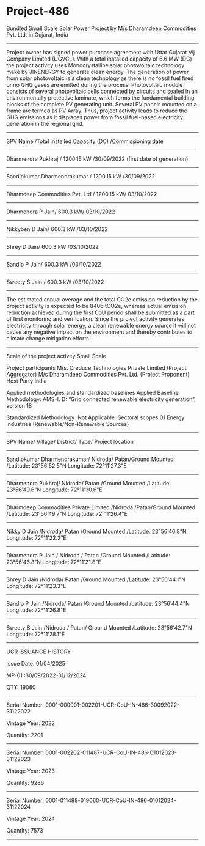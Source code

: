 # Project-486
Bundled Small Scale Solar Power Project by M/s Dharamdeep Commodities Pvt. Ltd. in Gujarat, India
__________
Project owner has signed power purchase agreement with Uttar Gujarat Vij Company Limited (UGVCL). With a total installed capacity of 6.6 MW (DC) the project
activity uses Monocrystalline solar photovoltaic technology make by JINENERGY to generate clean
energy. The generation of power from solar photovoltaic is a clean technology as there is no fossil fuel
fired or no GHG gases are emitted during the process. Photovoltaic module consists of several
photovoltaic cells connected by circuits and sealed in an environmentally protective laminate, which
forms the fundamental building blocks of the complete PV generating unit. Several PV panels mounted
on a frame are termed as PV Array. Thus, project activity leads to reduce the GHG emissions as it
displaces power from fossil fuel-based electricity generation in the regional grid. 
____________
SPV Name /Total installed Capacity (DC) /Commissioning date
________________
Dharmendra Pukhraj / 1200.15 kW /30/09/2022 (first date of generation)
________
Sandipkumar Dharmendrakumar / 1200.15 kW /30/09/2022
__________
Dharmdeep Commodities Pvt. Ltd./ 1200.15 kW/ 03/10/2022
_________
Dharmendra P Jain/ 600.3 kW/ 03/10/2022
________
Nikkyben D Jain/  600.3 kW /03/10/2022
_________
Shrey D Jain/ 600.3 kW /03/10/2022
_________
Sandip P Jain/ 600.3 kW /03/10/2022
__________
Sweety S Jain / 600.3 kW /03/10/2022
__________
The estimated annual average and the total CO2e emission reduction by the project activity is expected
to be 8406 tCO2e, whereas actual emission reduction achieved during the first CoU period shall be
submitted as a part of first monitoring and verification.
Since the project activity generates electricity through solar energy, a clean renewable energy source
it will not cause any negative impact on the environment and thereby contributes to climate change
mitigation efforts.
__________________

Scale of the project activity Small Scale

Project participants M/s. Creduce Technologies Private Limited (Project
Aggregator)
M/s Dharamdeep Commodities Pvt. Ltd. (Project Proponent)
Host Party India

Applied methodologies and
standardized baselines
Applied Baseline Methodology:
AMS-I. D: “Grid connected renewable electricity
generation”, version 18

Standardized Methodology: Not Applicable.
Sectoral scopes 01 Energy industries
(Renewable/Non-Renewable Sources)
________________________

SPV Name/ Village/ District/ Type/ Project location
_________________
Sandipkumar Dharmendrakumar/ Nidroda/ Patan/Ground Mounted /Latitude: 23°56'52.5"N Longitude: 72°11'27.3"E
_______________
Dharmendra Pukhraj/ Nidroda/ Patan /Ground Mounted /Latitude: 23°56'49.6"N Longitude: 72°11'30.6"E
_________________
Dharmdeep Commodities Private Limited /Nidroda /Patan/Ground Mounted /Latitude: 23°56'49.7"N Longitude: 72°11'26.4"E
_________
Nikky D Jain /Nidroda/ Patan /Ground Mounted /Latitude: 23°56'46.8"N Longitude: 72°11'22.2"E
__________
Dharmendra P Jain / Nidroda / Patan /Ground Mounted /Latitude: 23°56'46.8"N Longitude: 72°11'21.8"E
_________________
Shrey D Jain /Nidroda/ Patan /Ground Mounted /Latitude: 23°56'44.1"N Longitude: 72°11'23.3"E
_______________
Sandip P Jain /Nidroda/ Patan /Ground Mounted /Latitude: 23°56'44.4"N Longitude: 72°11'26.8"E
______________
Sweety S Jain /Nidroda / Patan/ Ground Mounted /Latitude: 23°56'42.7"N Longitude: 72°11'28.1"E
_________________
UCR ISSUANCE HISTORY

Issue Date: 01/04/2025

MP-01 :30/09/2022-31/12/2024

QTY: 19060
________________
Serial Number: 0001-000001-002201-UCR-CoU-IN-486-30092022-31122022

Vintage Year: 2022

Quantity: 2201
____________
Serial Number: 0001-002202-011487-UCR-CoU-IN-486-01012023-31122023

Vintage Year: 2023

Quantity: 9286
___________
Serial Number: 0001-011488-019060-UCR-CoU-IN-486-01012024-31122024

Vintage Year: 2024

Quantity: 7573
____________
